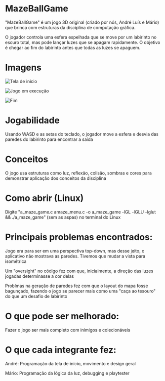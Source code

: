 # MazeBallGame
"MazeBallGame" é um jogo 3D original (criado por nós, André Luís e Mário) que brinca com estruturas da disciplina de computação gráfica.

O jogador controla uma esfera espelhada que se move por um labirinto no escuro total, mas pode lançar luzes que se apagam rapidamente. O objetivo é chegar ao fim do labirinto antes que todas as luzes se apaguem.

# Imagens
![Tela de inicio](https://i.imgur.com/WkDoRmz.png)

![Jogo em execução](https://i.imgur.com/HBmYp9E.png)

![Fim](https://i.imgur.com/ctYifZ0.png)

# Jogabilidade
Usando WASD e as setas do teclado, o jogador move a esfera e desvia das paredes do labirinto para encontrar a saída

# Conceitos 
O jogo usa estruturas como luz, reflexão, colisão, sombras e cores para demonstrar aplicação dos conceitos da disciplina

# Como abrir (Linux)
Digite "a_maze_game.c amaze_menu.c -o a_maze_game -lGL -lGLU -lglut && ./a_maze_game" (sem as aspas) no terminal do Linux

# Principais problemas encontrados:
Jogo era para ser em uma perspectiva top-down, mas desse jeito, o aplicativo não mostrava as paredes. Tivemos que mudar a vista para isométrica

Um "oversight" no código fez com que, inicialmente, a direção das luzes jogadas determinasse a cor delas

Problmas na geração de paredes fez com que o layout do mapa fosse bagunçado, fazendo o jogo se parecer mais como uma "caça ao tesouro" do que um desafio de labirinto

# O que pode ser melhorado:
Fazer o jogo ser mais completo com inimigos e colecionáveis

# O que cada integrante fez:
André: Programação da tela de início, movimento e design geral

Mário: Programação da lógica da luz, debugging e playtester
